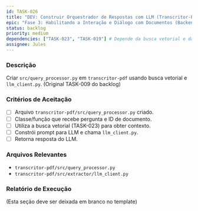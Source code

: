 ```yaml
---
id: TASK-026
title: "DEV: Construir Orquestrador de Respostas com LLM (Transcritor-PDF)"
epic: "Fase 3: Habilitando a Interação e Diálogo com Documentos (Backend do Transcritor-PDF)"
status: backlog
priority: medium
dependencies: ["TASK-023", "TASK-019"] # Depende da busca vetorial e da doc do LLM client
assignee: Jules
---
```


### Descrição

Criar `src/query_processor.py` em `transcritor-pdf` usando busca vetorial e `llm_client.py`. (Original TASK-009 do backlog)

### Critérios de Aceitação

- [ ] Arquivo `transcritor-pdf/src/query_processor.py` criado.
- [ ] Classe/função que recebe pergunta e ID de documento.
- [ ] Utiliza a busca vetorial (TASK-023) para obter contexto.
- [ ] Constrói prompt para LLM e chama `llm_client.py`.
- [ ] Retorna resposta do LLM.

### Arquivos Relevantes

* `transcritor-pdf/src/query_processor.py`
* `transcritor-pdf/src/extractor/llm_client.py`

### Relatório de Execução

(Esta seção deve ser deixada em branco no template)
